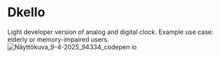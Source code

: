 # Dkello
Light developer version of analog and digital clock. Example use case: elderly or memory-impaired users.
![Näyttökuva_9-4-2025_94334_codepen io](https://github.com/user-attachments/assets/eaf5e212-dc4e-4863-9bff-35eef20fb4df)
